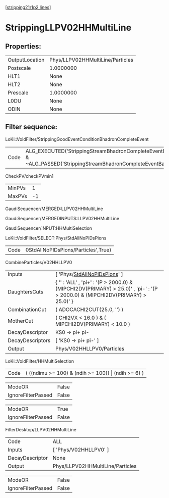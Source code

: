 [[stripping21r1p2 lines]](./stripping21r1p2-index)

# StrippingLLPV02HHMultiLine

## Properties:

|                |                                  |
|----------------|----------------------------------|
| OutputLocation | Phys/LLPV02HHMultiLine/Particles |
| Postscale      | 1.0000000                        |
| HLT1           | None                             |
| HLT2           | None                             |
| Prescale       | 1.0000000                        |
| L0DU           | None                             |
| ODIN           | None                             |

## Filter sequence:

LoKi::VoidFilter/StrippingGoodEventConditionBhadronCompleteEvent

|      |                                                                                                                          |
|------|--------------------------------------------------------------------------------------------------------------------------|
| Code | ALG_EXECUTED('StrippingStreamBhadronCompleteEventBadEvent') & ~ALG_PASSED('StrippingStreamBhadronCompleteEventBadEvent') |

CheckPV/checkPVmin1

|        |     |
|--------|-----|
| MinPVs | 1   |
| MaxPVs | -1  |

GaudiSequencer/MERGED:LLPV02HHMultiLine

GaudiSequencer/MERGEDINPUTS:LLPV02HHMultiLine

GaudiSequencer/INPUT:HHMultiSelection

LoKi::VoidFilter/SELECT:Phys/StdAllNoPIDsPions

|      |                                     |
|------|-------------------------------------|
| Code | 0StdAllNoPIDsPions/Particles',True) |

CombineParticles/V02HHLLPV0

|                  |                                                                                                                                  |
|------------------|----------------------------------------------------------------------------------------------------------------------------------|
| Inputs           | [ 'Phys/[StdAllNoPIDsPions](./stripping21r1p2-commonparticles-stdallnopidspions)' ]                                            |
| DaughtersCuts    | { '' : 'ALL' , 'pi+' : '(P \> 2000.0) & (MIPCHI2DV(PRIMARY) \> 25.0)' , 'pi-' : '(P \> 2000.0) & (MIPCHI2DV(PRIMARY) \> 25.0)' } |
| CombinationCut   | ( ADOCACHI2CUT(25.0, '') )                                                                                                       |
| MotherCut        | ( CHI2VX \< 16.0 ) & ( MIPCHI2DV(PRIMARY) \< 10.0 )                                                                              |
| DecayDescriptor  | KS0 -\> pi+ pi-                                                                                                                  |
| DecayDescriptors | [ 'KS0 -\> pi+ pi-' ]                                                                                                          |
| Output           | Phys/V02HHLLPV0/Particles                                                                                                        |

LoKi::VoidFilter/HHMultiSelection

|      |                                                        |
|------|--------------------------------------------------------|
| Code | ( ((ndimu \>= 100) & (ndih \>= 100)) \| (ndih \>= 6) ) |

|                    |       |
|--------------------|-------|
| ModeOR             | False |
| IgnoreFilterPassed | False |

|                    |       |
|--------------------|-------|
| ModeOR             | True  |
| IgnoreFilterPassed | False |

FilterDesktop/LLPV02HHMultiLine

|                 |                                  |
|-----------------|----------------------------------|
| Code            | ALL                              |
| Inputs          | [ 'Phys/V02HHLLPV0' ]          |
| DecayDescriptor | None                             |
| Output          | Phys/LLPV02HHMultiLine/Particles |

|                    |       |
|--------------------|-------|
| ModeOR             | False |
| IgnoreFilterPassed | False |
